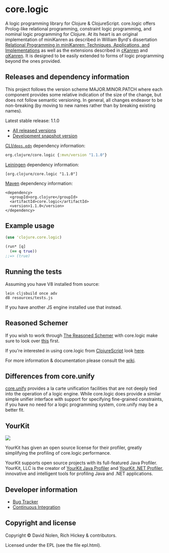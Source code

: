 core.logic
====

A logic programming library for Clojure & ClojureScript. core.logic
offers Prolog-like relational programming, constraint logic
programming, and nominal logic programming for Clojure. At its heart
is an original implementation of miniKanren as described in William
Byrd's dissertation
[Relational Programming in miniKanren: Techniques, Applications, and Implementations](https://www.proquest.com/docview/304903505/E30282E6EF13453CPQ/1)
as well as the extensions described in
[cKanren](https://www.schemeworkshop.org/2011/papers/Alvis2011.pdf) and
[αKanren](http://webyrd.net/alphamk/alphamk.pdf). It
is designed to be easily extended to forms of logic programming beyond
the ones provided.

Releases and dependency information
----

This project follows the version scheme MAJOR.MINOR.PATCH where each component provides some relative indication of the size of the change, but does not follow semantic versioning. In general, all changes endeavor to be non-breaking (by moving to new names rather than by breaking existing names).

Latest stable release: 1.1.0

* [All released versions](https://search.maven.org/#search%7Cgav%7C1%7Cg%3A%22org.clojure%22%20AND%20a%3A%22core.logic%22)
* [Development snapshot version](https://oss.sonatype.org/index.html#nexus-search;gav~org.clojure~core.logic~~~)

[CLI/`deps.edn`](https://clojure.org/reference/deps_and_cli) dependency information:
```clojure
org.clojure/core.logic {:mvn/version "1.1.0"}
```

[Leiningen](https://github.com/technomancy/leiningen/) dependency information:

```
[org.clojure/core.logic "1.1.0"]
```

[Maven](https://maven.apache.org) dependency information:

```
<dependency>
  <groupId>org.clojure</groupId>
  <artifactId>core.logic</artifactId>
  <version>1.1.0</version>
</dependency>
```

Example usage
----

```clojure
(use 'clojure.core.logic)

(run* [q]
  (== q true))  
;;=> (true)
```

Running the tests
----

Assuming you have V8 installed from source:

```
lein cljsbuild once adv
d8 resources/tests.js
```

If you have another JS engine installed use that instead.

Reasoned Schemer
----

If you wish to work through
[The Reasoned Schemer](https://mitpress.mit.edu/books/reasoned-schemer-second-edition) with
core.logic make sure to look over
[this](https://github.com/clojure/core.logic/wiki/Differences-from-The-Reasoned-Schemer)
first.

If you're interested in using core.logic from
[ClojureScript](https://github.com/clojure/clojurescript/) look
[here](https://github.com/clojure/core.logic/wiki/Using-core.logic-with-ClojureScript).

For more information & documentation please consult the
[wiki](https://github.com/clojure/core.logic/wiki).

Differences from core.unify
----

[core.unify](https://github.com/clojure/core.unify) provides a la carte
unification facilities that are not deeply tied into the operation of
a logic engine. While core.logic does provide a similar simple unifier
interface with support for specifying fine-grained constraints, if you
have no need for a logic programming system, core.unify may be a
better fit.

YourKit
----

<img src="https://www.yourkit.com/images/yklogo.png"></img>

YourKit has given an open source license for their profiler, greatly
simplifying the profiling of core.logic performance.

YourKit supports open source projects with its full-featured Java
Profiler.  YourKit, LLC is the creator of <a
href="https://www.yourkit.com/java/profiler/index.jsp">YourKit Java
Profiler</a> and <a
href="https://www.yourkit.com/.net/profiler/index.jsp">YourKit .NET
Profiler</a>, innovative and intelligent tools for profiling Java and
.NET applications.

Developer information
----

* [Bug Tracker](https://clojure.atlassian.net/browse/LOGIC)
* [Continuous Integration](https://github.com/clojure/core.logic/actions/workflows/test.yml)

Copyright and license
----

Copyright © David Nolen, Rich Hickey & contributors.

Licensed under the EPL (see the file epl.html).
